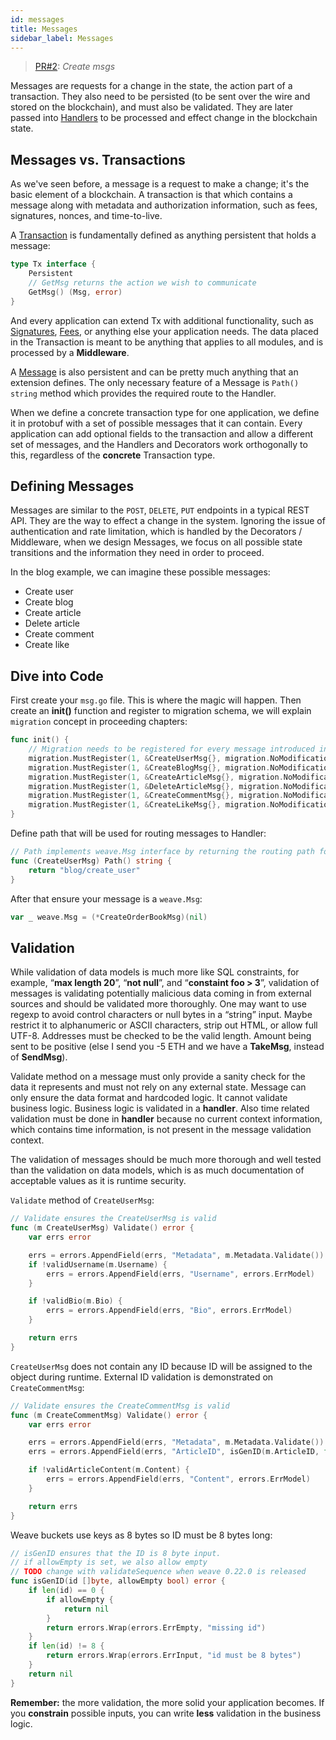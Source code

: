 ```yaml
---
id: messages
title: Messages
sidebar_label: Messages
---
```


> [PR#2](https://github.com/iov-one/tutorial/pull/2): _Create msgs_

Messages are requests for a change in the state, the action part of a transaction. They also need to be persisted (to be sent over the wire and stored on the blockchain), and must also be validated. They are later passed into [Handlers](https://godoc.org/github.com/iov-one/weave#Handler) to be processed and effect change in the blockchain state.

## Messages vs. Transactions

As we've seen before, a message is a request to make a change; it's the basic element of a blockchain. A transaction is that which contains a message along with metadata and authorization information, such as fees, signatures, nonces, and time-to-live.

A [Transaction](https://godoc.org/github.com/iov-one/weave#Tx) is fundamentally defined as anything persistent that holds a message:

```go
type Tx interface {
    Persistent
    // GetMsg returns the action we wish to communicate
    GetMsg() (Msg, error)
}
```

And every application can extend Tx with additional functionality, such as [Signatures](https://godoc.org/github.com/iov-one/weave/x/sigs#SignedTx), [Fees](https://godoc.org/github.com/iov-one/weave/x/cash#FeeTx), or anything else your application needs. The data placed in the Transaction is meant to be anything that applies to all modules, and is processed by a **Middleware**.

A [Message](https://godoc.org/github.com/iov-one/weave#Msg) is also persistent and can be pretty much anything that an extension defines. The only necessary feature of a Message is `Path() string` method which provides the required route to the Handler.

When we define a concrete transaction type for one application, we define it in protobuf with a set of possible messages that it can contain. Every application can add optional fields to the transaction and allow a different set of messages, and the Handlers and Decorators work orthogonally to this, regardless of the **concrete** Transaction type.

## Defining Messages

Messages are similar to the `POST`, `DELETE`, `PUT` endpoints in a typical REST API. They are the way to effect a change in the system. Ignoring the issue of authentication and rate limitation, which is handled by the Decorators / Middleware, when we design Messages, we focus on all possible state transitions and the information they need in order to proceed.

In the blog example, we can imagine these possible messages:

- Create user
- Create blog
- Create article
- Delete article
- Create comment
- Create like

## Dive into Code

First create your `msg.go` file. This is where the magic will happen.
Then create an **init()** function and register to migration schema, we will explain `migration` concept in proceeding chapters:

```go
func init() {
    // Migration needs to be registered for every message introduced in the codec.
    migration.MustRegister(1, &CreateUserMsg{}, migration.NoModification)
    migration.MustRegister(1, &CreateBlogMsg{}, migration.NoModification)
    migration.MustRegister(1, &CreateArticleMsg{}, migration.NoModification)
    migration.MustRegister(1, &DeleteArticleMsg{}, migration.NoModification)
    migration.MustRegister(1, &CreateCommentMsg{}, migration.NoModification)
    migration.MustRegister(1, &CreateLikeMsg{}, migration.NoModification)
}
```

Define path that will be used for routing messages to Handler:

```go
// Path implements weave.Msg interface by returning the routing path for this message
func (CreateUserMsg) Path() string {
    return "blog/create_user"
}
```

After that ensure your message is a `weave.Msg`:

```go
var _ weave.Msg = (*CreateOrderBookMsg)(nil)
```

## Validation

While validation of data models is much more like SQL constraints, for example, “**max length 20**”, “**not null**”,  and “**constaint foo > 3**”, validation of messages is validating potentially malicious data coming in from external sources and should be validated more thoroughly. One may want to use regexp to avoid control characters or null bytes in a “string” input. Maybe restrict it to alphanumeric or ASCII characters, strip out HTML, or allow full UTF-8. Addresses must be checked to be the valid length. Amount being sent to be positive (else I send you -5 ETH and we have a **TakeMsg**, instead of **SendMsg**).

Validate method on a message must only provide a sanity check for the data it represents and must not rely on any external state. Message can only ensure the data format and hardcoded logic. It cannot validate business logic. Business logic is validated in a **handler**. Also time related validation must be done in **handler** because no current context information, which contains time information, is not present in the message validation context.

The validation of messages should be much more thorough and well tested than the validation on data models, which is as much documentation of acceptable values as it is runtime security.

`Validate` method of `CreateUserMsg`:

```go
// Validate ensures the CreateUserMsg is valid
func (m CreateUserMsg) Validate() error {
    var errs error

    errs = errors.AppendField(errs, "Metadata", m.Metadata.Validate())
    if !validUsername(m.Username) {
        errs = errors.AppendField(errs, "Username", errors.ErrModel)
    }

    if !validBio(m.Bio) {
        errs = errors.AppendField(errs, "Bio", errors.ErrModel)
    }

    return errs
}
```

`CreateUserMsg` does not contain any ID because ID will be assigned to the object during runtime. External ID validation is demonstrated on `CreateCommentMsg`:

```go
// Validate ensures the CreateCommentMsg is valid
func (m CreateCommentMsg) Validate() error {
    var errs error

    errs = errors.AppendField(errs, "Metadata", m.Metadata.Validate())
    errs = errors.AppendField(errs, "ArticleID", isGenID(m.ArticleID, false))

    if !validArticleContent(m.Content) {
        errs = errors.AppendField(errs, "Content", errors.ErrModel)
    }

    return errs
}
```

Weave buckets use keys as 8 bytes so ID must be 8 bytes long:

```go
// isGenID ensures that the ID is 8 byte input.
// if allowEmpty is set, we also allow empty
// TODO change with validateSequence when weave 0.22.0 is released
func isGenID(id []byte, allowEmpty bool) error {
    if len(id) == 0 {
        if allowEmpty {
            return nil
        }
        return errors.Wrap(errors.ErrEmpty, "missing id")
    }
    if len(id) != 8 {
        return errors.Wrap(errors.ErrInput, "id must be 8 bytes")
    }
    return nil
}
```

**Remember:** the more validation, the more solid your application becomes. If you **constrain** possible inputs, you can write **less** validation in the business logic.
